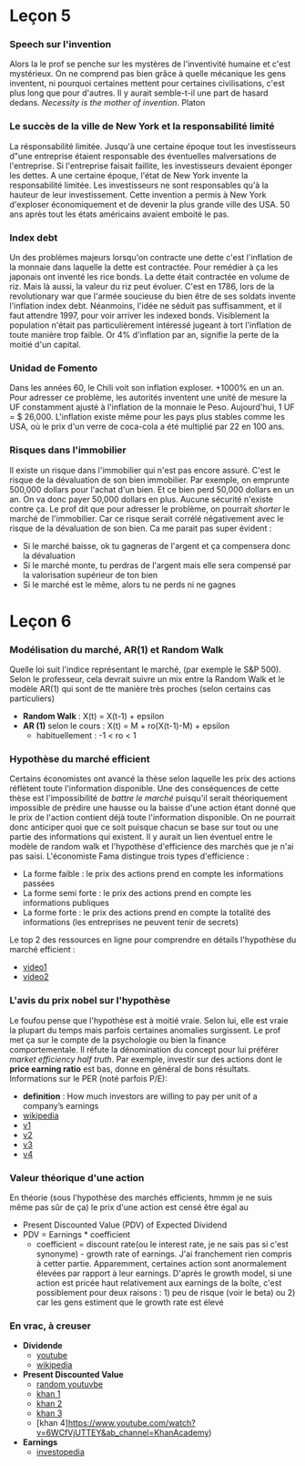 # Leçon 5

### Speech sur l'invention

Alors la le prof se penche sur les mystères de l'inventivité humaine et c'est mystérieux. On ne comprend pas bien grâce à quelle mécanique les gens inventent, ni pourquoi certaines mettent pour certaines civilisations, c'est plus long que pour d'autres. Il y aurait semble-t-il une part de hasard dedans. *Necessity is the mother of invention*. Platon

### Le succès de la ville de New York et la responsabilité limité

La résponsabilité limitée. Jusqu'à une certaine époque tout les investisseurs d"une entreprise étaient responsable des éventuelles malversations de l'entreprise. Si l'entreprise faisait faillite, les investisseurs devaient éponger les dettes. A une certaine époque, l'état de New York invente la responsabilité limitée. Les investisseurs ne sont responsables qu'à la hauteur de leur investissement. Cette invention a permis à New York d'exploser économiquement et de devenir la plus grande ville des USA. 50 ans après tout les états américains avaient emboité le pas.

### Index debt

Un des problèmes majeurs lorsqu'on contracte une dette c'est l'inflation de la monnaie dans laquelle la dette est contractée. Pour remédier à ça les japonais ont inventé les rice bonds. La dette était contractée en volume de riz. Mais là aussi, la valeur du riz peut évoluer. C'est en 1786, lors de la revolutionary war que l'armée soucieuse du bien être de ses soldats invente l'inflation index debt. Néanmoins, l'idée ne séduit pas suffisamment, et il faut attendre 1997, pour voir arriver les indexed bonds. Visiblement la population n'était pas particulièrement intéressé jugeant à tort l'inflation de toute manière trop faible. Or 4% d'inflation par an, signifie la perte de la moitié d'un capital.


### Unidad de Fomento

Dans les années 60, le Chili voit son inflation exploser. +1000% en un an. Pour adresser ce problème, les autorités inventent une unité de mesure la UF constamment ajusté à l'inflation de la monnaie le Peso. Aujourd'hui, 1 UF = $ 26,000. L'inflation existe même pour les pays plus stables comme les USA, où le prix d'un verre de coca-cola a été multiplié par 22 en 100 ans.

### Risques dans l'immobilier

Il existe un risque dans l'immobilier qui n'est pas encore assuré. C'est le risque de la dévaluation de son bien immobilier. Par exemple, on emprunte 500,000 dollars pour l'achat d'un bien. Et ce bien perd 50,000 dollars en un an. On va donc payer 50,000 dollars en plus. Aucune sécurité n'existe contre ça. Le prof dit que pour adresser le problème, on pourrait *shorter* le marché de l'immobilier. Car ce risque serait corrélé négativement avec le risque de la dévaluation de son bien. Ca me parait pas super évident :
 * Si le marché baisse, ok tu gagneras de l'argent et ça compensera donc la dévaluation
 * Si le marché monte, tu perdras de l'argent mais elle sera compensé par la valorisation supérieur de ton bien
 * Si le marché est le même, alors tu ne perds ni ne gagnes


# Leçon 6

### Modélisation du marché, AR(1) et Random Walk

Quelle loi suit l'indice représentant le marché, (par exemple le S&P 500). Selon le professeur, cela devrait suivre un mix entre la Random Walk et le modèle AR(1) qui sont de tte manière très proches (selon certains cas particuliers)
 * **Random Walk** : X(t) = X(t-1) + epsilon
 * **AR (1)** selon le cours : X(t) = M + ro(X(t-1)-M) + epsilon
   * habituellement : -1 < ro < 1

### Hypothèse du marché efficient

Certains économistes ont avancé la thèse selon laquelle les prix des actions réflètent toute l'information disponible. Une des conséquences de cette thèse est l'impossibilité de *battre le marché* puisqu'il serait théoriquement impossible de prédire une hausse ou la baisse d'une action étant donné que le prix de l'action contient déjà toute l'information disponible. On ne pourrait donc anticiper quoi que ce soit puisque chacun se base sur tout ou une partie des informations qui existent. Il y aurait un lien éventuel entre le modèle de random walk et l'hypothèse d'efficience des marchés que je n'ai pas saisi. L'économiste Fama distingue trois types d'efficience : 
 * La forme faible : le prix des actions prend en compte les informations passées
 * La forme semi forte : le prix des actions prend en compte les informations publiques
 * La forme forte : le prix des actions prend en compte la totalité des informations (les entreprises ne peuvent tenir de secrets)

Le top 2 des ressources en ligne pour comprendre en détails l'hypothèse du marché efficient :
 * [video1](https://www.youtube.com/watch?v=eNxk5-EJFrY&ab_channel=CrashCourse)
 * [video2](https://www.youtube.com/watch?v=yco0sC7AJ2U&ab_channel=BenFelix)


### L'avis du prix nobel sur l'hypothèse

Le foufou pense que l'hypothèse est à moitié vraie. Selon lui, elle est vraie la plupart du temps mais parfois certaines anomalies surgissent. Le prof met ça sur le compte de la psychologie ou bien la finance comportementale. Il réfute la dénomination du concept pour lui préférer *market efficiency half truth*. Par exemple, investir sur des actions dont le **price earning ratio** est bas, donne en général de bons résultats. Informations sur le PER (noté parfois P/E):
 * **definition** : How much investors are willing to pay per unit of a company’s earnings
 * [wikipedia](https://fr.wikipedia.org/wiki/Price-earnings_ratio)
 * [v1](https://www.youtube.com/watch?v=21STUhQ-iP0&ab_channel=ThePlainBagel)
 * [v2](https://www.youtube.com/watch?v=PqnK0254J_0&ab_channel=DividendInvestor%21)
 * [v3](https://www.youtube.com/watch?v=YjuqNXvWhEw&ab_channel=SovereignFinancials)
 * [v4](https://www.youtube.com/watch?v=4KkTGx2bK_4&ab_channel=TDAmeritrade)


### Valeur théorique d'une action

En théorie (sous l'hypothèse des marchés efficients, hmmm je ne suis même pas sûr de ça) le prix d'une action est censé être égal au 
 * Present Discounted Value (PDV) of Expected Dividend
 * PDV = Earnings * coefficient
   * coefficient = discount rate(ou le interest rate, je ne sais pas si c'est synonyme) - growth rate of earnings. J'ai franchement rien compris à cetter partie. Apparemment, certaines action sont anormalement élevées par rapport à leur earnings. D'après le growth model, si une action est pricée haut relativement aux earnings de la boîte, c'est possiblement pour deux raisons : 1) peu de risque (voir le beta) ou 2) car les gens estiment que le growth rate est élevé


### En vrac, à creuser
 * **Dividende**
   * [youtube](https://www.youtube.com/watch?v=wTCJfPtFvNM&ab_channel=TDAmeritrade)
   * [wikipedia](https://fr.wikipedia.org/wiki/Dividende)
 * **Present Discounted Value**
   * [random youtuvbe](https://www.youtube.com/watch?v=xhiDTnTDEIY&ab_channel=jodiecongirl)
   * [khan 1](https://www.youtube.com/watch?v=ks33lMoxst0&ab_channel=KhanAcademy)
   * [khan 2](https://www.youtube.com/watch?v=4LSktB7Pk_c&ab_channel=KhanAcademy)
   * [khan 3](https://www.youtube.com/watch?v=3SgVUlEcOBU&ab_channel=KhanAcademy)
   * [khan 4]https://www.youtube.com/watch?v=6WCfVjUTTEY&ab_channel=KhanAcademy)
 * **Earnings**
   * [investopedia](https://www.investopedia.com/terms/e/earnings.asp#:~:text=Earnings%20refer%20to%20a%20company's,used%20in%20many%20common%20ratios.)